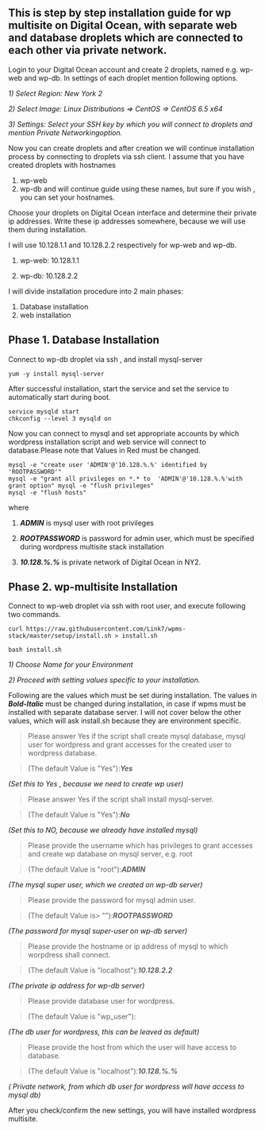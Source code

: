 This is step by step installation guide for wp multisite on Digital Ocean, with separate web and database droplets which are connected to each other via private network.
----------

Login to your Digital Ocean account and create 2 droplets, named e.g. wp-web and wp-db. In settings of each droplet mention following options.

*1)	Select Region: New York 2*
 
*2)	Select Image: Linux Distributions => CentOS => CentOS 6.5 x64*

*3)	Settings: Select your SSH key by which you will connect to droplets and mention Private Networkingoption.*

Now you can create droplets and after creation we will continue installation process by connecting to droplets via ssh client.
I assume that you have created droplets with hostnames 
1) wp-web  
2) wp-db 
and will continue guide using these names, but sure if you wish , you can set your hostnames.

Choose your droplets on Digital Ocean interface and determine their private ip addresses.
Write these ip addresses somewhere, because we will use them during installation.

 I will use 10.128.1.1 and 10.128.2.2 respectively for wp-web and wp-db.

1) wp-web:  10.128.1.1

2) wp-db:  10.128.2.2

I will divide installation procedure into 2 main phases: 
1.	Database installation
2.	 web installation


Phase 1. Database Installation
------------------------------

Connect to wp-db droplet via ssh , and install mysql-server 

    yum -y install mysql-server

After successful installation, start the service and set the service to automatically start during boot.

    service mysqld start
    chkconfig --level 3 mysqld on

Now you can connect to mysql and set appropriate accounts by which wordpress installation script and web service will connect to database.Please note that Values in Red must be changed.

    mysql -e "create user 'ADMIN'@'10.128.%.%' identified by 'ROOTPASSWORD'"  
    mysql -e "grant all privileges on *.* to  'ADMIN'@'10.128.%.%'with grant option" mysql -e "flush privileges" 
    mysql -e "flush hosts"

where

1)	***ADMIN*** is mysql user with root privileges

2)	***ROOTPASSWORD*** is password for admin user, which must be specified during wordpress multisite stack  installation

3)	***10.128.%.%*** is private network of Digital Ocean in NY2.

Phase 2. wp-multisite Installation
----------------------------------

Connect to wp-web droplet via ssh with root user, and execute following two commands.

    curl https://raw.githubusercontent.com/Link7/wpms-stack/master/setup/install.sh > install.sh

    bash install.sh

*1)	Choose Name for your Environment*

*2)	Proceed with setting values specific to your installation.*

Following are the values which must be set during installation. The values in ***Bold-Italic*** must be changed during installation, in case if wpms must be installed with separate database server. I will not cover below  the other values, which will ask install.sh because they are environment specific. 

> Please answer Yes if the script shall create mysql database, mysql user for wordpress and grant accesses for the created user to wordpress database.

>(The default Value is "Yes"):***Yes***

*(Set this to Yes , because we need to create wp user)*

> Please answer Yes if the script shall install mysql-server.

>(The default Value is "Yes"):***No***

 *(Set this to NO, because we already have installed mysql)*
 
> Please provide the username which has privileges to grant accesses and create wp database on mysql server, e.g. root

>(The default Value is "root"):***ADMIN***

*(The mysql super user, which we created on wp-db server)*

> Please provide the password for mysql admin user.

>(The default Value is> ""):***ROOTPASSWORD***

*(The password for mysql super-user on wp-db server)*

> Please provide the hostname or ip address of mysql to which worpdress shall connect. 

>(The default Value is "localhost"):***10.128.2.2***

 *(The private ip address for wp-db server)*

> Please provide database user for wordpress.

>(The default Value is "wp_user"): 

*(The db user for wordpress, this can be leaved as default)*

> Please provide the host from which the user will have access to database.  

>(The default Value is "localhost"):***10.128.%.%***

*( Private network, from which db user for wordpress will have access to mysql db)*

After you check/confirm the new settings, you will have installed wordpress multisite. 
